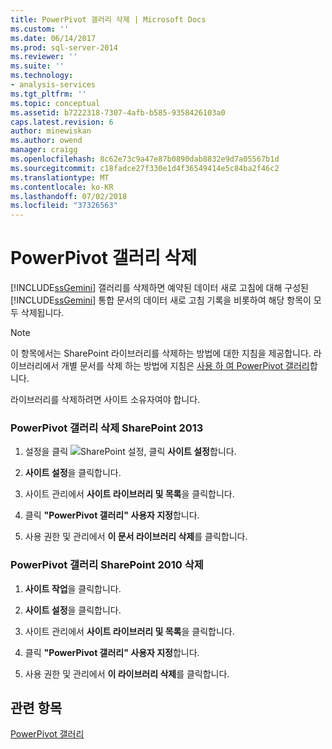 ```yaml
---
title: PowerPivot 갤러리 삭제 | Microsoft Docs
ms.custom: ''
ms.date: 06/14/2017
ms.prod: sql-server-2014
ms.reviewer: ''
ms.suite: ''
ms.technology:
- analysis-services
ms.tgt_pltfrm: ''
ms.topic: conceptual
ms.assetid: b7222318-7307-4afb-b585-9358426103a0
caps.latest.revision: 6
author: minewiskan
ms.author: owend
manager: craigg
ms.openlocfilehash: 8c62e73c9a47e87b0890dab8832e9d7a05567b1d
ms.sourcegitcommit: c18fadce27f330e1d4f36549414e5c84ba2f46c2
ms.translationtype: MT
ms.contentlocale: ko-KR
ms.lasthandoff: 07/02/2018
ms.locfileid: "37326563"
---
```

# <a name="delete-powerpivot-gallery"></a>PowerPivot 갤러리 삭제
  [!INCLUDE[ssGemini](../../includes/ssgemini-md.md)] 갤러리를 삭제하면 예약된 데이터 새로 고침에 대해 구성된 [!INCLUDE[ssGemini](../../includes/ssgemini-md.md)] 통합 문서의 데이터 새로 고침 기록을 비롯하여 해당 항목이 모두 삭제됩니다.  
  
> [!NOTE]  
>  이 항목에서는 SharePoint 라이브러리를 삭제하는 방법에 대한 지침을 제공합니다. 라이브러리에서 개별 문서를 삭제 하는 방법에 지침은 [사용 하 여 PowerPivot 갤러리](use-power-pivot-gallery.md)합니다.  
  
 라이브러리를 삭제하려면 사이트 소유자여야 합니다.  
  
### <a name="delete-powerpivot-gallery-sharepoint-2013"></a>PowerPivot 갤러리 삭제 SharePoint 2013  
  
1.  설정을 클릭 ![SharePoint 설정](../media/as-sharepoint2013-settings-gear.gif "SharePoint 설정"), 클릭 **사이트 설정**합니다.  
  
2.  **사이트 설정**을 클릭합니다.  
  
3.  사이트 관리에서 **사이트 라이브러리 및 목록**을 클릭합니다.  
  
4.  클릭 **"PowerPivot 갤러리" 사용자 지정**합니다.  
  
5.  사용 권한 및 관리에서 **이 문서 라이브러리 삭제**를 클릭합니다.  
  
### <a name="delete-powerpivot-gallery-sharepoint-2010"></a>PowerPivot 갤러리 SharePoint 2010 삭제  
  
1.  **사이트 작업**을 클릭합니다.  
  
2.  **사이트 설정**을 클릭합니다.  
  
3.  사이트 관리에서 **사이트 라이브러리 및 목록**을 클릭합니다.  
  
4.  클릭 **"PowerPivot 갤러리" 사용자 지정**합니다.  
  
5.  사용 권한 및 관리에서 **이 라이브러리 삭제**를 클릭합니다.  
  
## <a name="see-also"></a>관련 항목  
 [PowerPivot 갤러리](../../2014-toc/books-online-for-sql-server-2014.md)  
  
  
